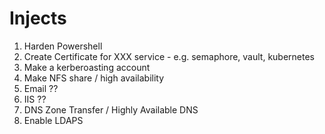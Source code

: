 # Injects
1. Harden Powershell
2. Create Certificate for XXX service
        - e.g. semaphore, vault, kubernetes
3. Make a kerberoasting account
4. Make NFS share / high availability
5. Email ??
6. IIS ??
7. DNS Zone Transfer / Highly Available DNS
8. Enable LDAPS